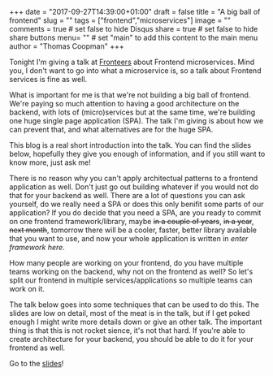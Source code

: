 +++
date = "2017-09-27T14:39:00+01:00"
draft = false
title = "A big ball of frontend"
slug = ""
tags = ["frontend","microservices"]
image = ""
comments = true	# set false to hide Disqus
share = true	# set false to hide share buttons
menu= ""		# set "main" to add this content to the main menu
author = "Thomas Coopman"
+++

Tonight I'm giving a talk at [Fronteers](https://fronteers.nl/bijeenkomsten/2017/teamleader) about Frontend microservices. Mind you, I don't want to go into what a microservice is, so a talk about Frontend services is fine as well.

What is important for me is that we're not building a big ball of frontend. We're paying so much attention to having a good architecture on the backend, with lots of (micro)services but at the same time, we're building one huge single page application (SPA). The talk I'm giving is about how we can prevent that, and what alternatives are for the huge SPA.

This blog is a real short introduction into the talk. You can find the slides below, hopefully they give you enough of information, and if you still want to know more, just ask me!

There is no reason why you can't apply architectual patterns to a frontend application as well. Don't just go out building whatever if you would not do that for your backend as well. There are a lot of questions you can ask yourself, do we really need a SPA or does this only benifit some parts of our application?
If you do decide that you need a SPA, are you ready to commit on one frontend framework/library, maybe ~~in a couple of years~~, ~~in a year~~, ~~next month~~, tomorrow there will be a cooler, faster, better library available that you want to use, and now your whole application is written in *enter framework here*.

How many people are working on your frontend, do you have multiple teams working on the backend, why not on the frontend as well? So let's split our frontend in multiple services/applications so multiple teams can work on it.

The talk below goes into some techniques that can be used to do this. The slides are low on detail, most of the meat is in the talk, but if I get poked enough I might write more details down or give an other talk. The important thing is that this is not rocket sience, it's not that hard. If you're able to create architecture for your backend, you should be able to do it for your frontend as well.

Go to the [slides](https://tcoopman.github.io/big-ball-of-frontend-talk/)!